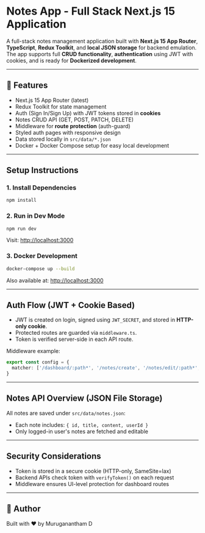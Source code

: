 # Notes App - Full Stack Next.js 15 Application

A full-stack notes management application built with **Next.js 15 App Router**, **TypeScript**, **Redux Toolkit**, and **local JSON storage** for backend emulation. The app supports full **CRUD functionality**, **authentication** using JWT with cookies, and is ready for **Dockerized development**.

---

## 🚀 Features

* Next.js 15 App Router (latest)
* Redux Toolkit for state management
* Auth (Sign In/Sign Up) with JWT tokens stored in **cookies**
* Notes CRUD API (GET, POST, PATCH, DELETE)
* Middleware for **route protection** (auth-guard)
* Styled auth pages with responsive design
* Data stored locally in `src/data/*.json`
* Docker + Docker Compose setup for easy local development

---


## Setup Instructions

### 1. Install Dependencies

```bash
npm install
```

### 2. Run in Dev Mode

```bash
npm run dev
```

Visit: [http://localhost:3000](http://localhost:3000)

### 3. Docker Development

```bash
docker-compose up --build
```

Also available at: [http://localhost:3000](http://localhost:3000)

---

## Auth Flow (JWT + Cookie Based)

* JWT is created on login, signed using `JWT_SECRET`, and stored in **HTTP-only cookie**.
* Protected routes are guarded via `middleware.ts`.
* Token is verified server-side in each API route.

Middleware example:

```ts
export const config = {
  matcher: ['/dashboard/:path*', '/notes/create', '/notes/edit/:path*', '/profile'],
}
```

---

##  Notes API Overview (JSON File Storage)

All notes are saved under `src/data/notes.json`:

* Each note includes: `{ id, title, content, userId }`
* Only logged-in user's notes are fetched and editable

---


## Security Considerations

* Token is stored in a secure cookie (HTTP-only, SameSite=lax)
* Backend APIs check token with `verifyToken()` on each request
* Middleware ensures UI-level protection for dashboard routes

---


## 📝 Author

Built with ❤️ by Muruganantham D

